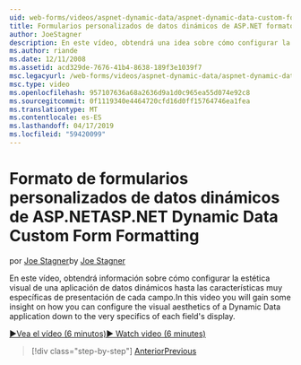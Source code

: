 ```yaml
---
uid: web-forms/videos/aspnet-dynamic-data/aspnet-dynamic-data-custom-form-formatting
title: Formularios personalizados de datos dinámicos de ASP.NET formato | Microsoft Docs
author: JoeStagner
description: En este vídeo, obtendrá una idea sobre cómo configurar la estética visual de una aplicación de datos dinámicos hasta las características muy específicas de cada campo...
ms.author: riande
ms.date: 12/11/2008
ms.assetid: acd329de-7676-41b4-8638-189f3e1039f7
msc.legacyurl: /web-forms/videos/aspnet-dynamic-data/aspnet-dynamic-data-custom-form-formatting
msc.type: video
ms.openlocfilehash: 957107636a68a2636d9a1d0c965ea55d074e92c8
ms.sourcegitcommit: 0f1119340e4464720cfd16d0ff15764746ea1fea
ms.translationtype: MT
ms.contentlocale: es-ES
ms.lasthandoff: 04/17/2019
ms.locfileid: "59420099"
---
```

# <a name="aspnet-dynamic-data-custom-form-formatting"></a><span data-ttu-id="76a34-103">Formato de formularios personalizados de datos dinámicos de ASP.NET</span><span class="sxs-lookup"><span data-stu-id="76a34-103">ASP.NET Dynamic Data Custom Form Formatting</span></span>

<span data-ttu-id="76a34-104">por [Joe Stagner](https://github.com/JoeStagner)</span><span class="sxs-lookup"><span data-stu-id="76a34-104">by [Joe Stagner](https://github.com/JoeStagner)</span></span>

<span data-ttu-id="76a34-105">En este vídeo, obtendrá información sobre cómo configurar la estética visual de una aplicación de datos dinámicos hasta las características muy específicas de presentación de cada campo.</span><span class="sxs-lookup"><span data-stu-id="76a34-105">In this video you will gain some insight on how you can configure the visual aesthetics of a Dynamic Data application down to the very specifics of each field's display.</span></span>

[<span data-ttu-id="76a34-106">&#9654;Vea el vídeo (6 minutos)</span><span class="sxs-lookup"><span data-stu-id="76a34-106">&#9654; Watch video (6 minutes)</span></span>](https://channel9.msdn.com/Blogs/ASP-NET-Site-Videos/aspnet-dynamic-data-custom-form-formatting)

> [!div class="step-by-step"]
> [<span data-ttu-id="76a34-107">Anterior</span><span class="sxs-lookup"><span data-stu-id="76a34-107">Previous</span></span>](how-to-create-table-specific-custom-forms-in-an-aspnet-dynamic-data-application.md)
